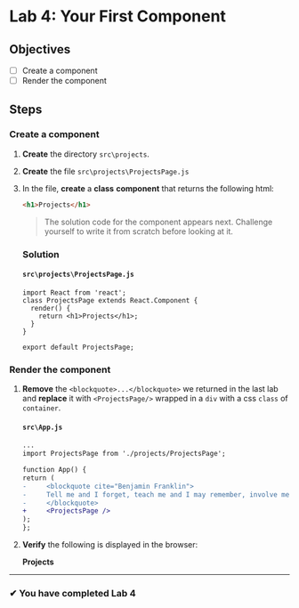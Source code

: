# Lab 4: Your First Component

## Objectives

- [ ] Create a component
- [ ] Render the component

## Steps

### Create a component

1. **Create** the directory `src\projects`.
2. **Create** the file `src\projects\ProjectsPage.js`
3. In the file, **create** a **class** **component** that returns the following html:

   ```html
   <h1>Projects</h1>
   ```

   > The solution code for the component appears next. Challenge yourself to write it from scratch before looking at it.

   ### Solution

   #### `src\projects\ProjectsPage.js`

   ```tsx
   import React from 'react';
   class ProjectsPage extends React.Component {
     render() {
       return <h1>Projects</h1>;
     }
   }

   export default ProjectsPage;
   ```

### Render the component

1. **Remove** the `<blockquote>...</blockquote>` we returned in the last lab and **replace** it with `<ProjectsPage/>` wrapped in a `div` with a css `class` of `container`.

   #### `src\App.js`

   ```diff
   ...
   import ProjectsPage from './projects/ProjectsPage';

   function App() {
   return (
   -     <blockquote cite="Benjamin Franklin">
   -     Tell me and I forget, teach me and I may remember, involve me and I learn.
   -     </blockquote>
   +     <ProjectsPage />
   );
   };
   ```

2. **Verify** the following is displayed in the browser:

   **Projects**

---

### &#10004; You have completed Lab 4
